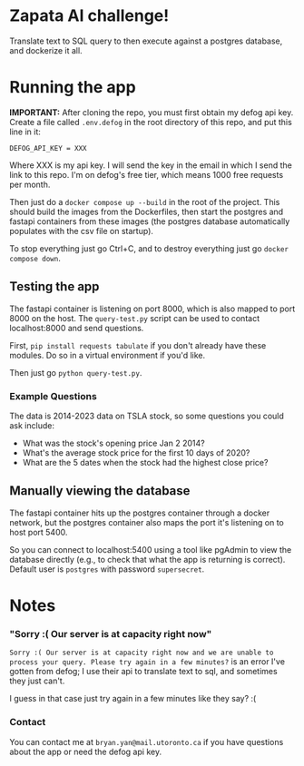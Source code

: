 # Zapata AI challenge! 
Translate text to SQL query to then execute against a postgres database, and dockerize it all.

# Running the app

**IMPORTANT:** After cloning the repo, you must first obtain my defog api key. Create a file called `.env.defog` in the root directory of this repo, and put this line in it:
```
DEFOG_API_KEY = XXX
```
Where XXX is my api key. I will send the key in the email in which I send the link to this repo. I'm on defog's free tier, which means 1000 free requests per month.

Then just do a `docker compose up --build` in the root of the project. This should build the images from the Dockerfiles, then start the postgres and fastapi containers from these images (the postgres database automatically populates with the csv file on startup).

To stop everything just go Ctrl+C, and to destroy everything just go `docker compose down`.

## Testing the app
The fastapi container is listening on port 8000, which is also mapped to port 8000 on the host. The `query-test.py` script can be used to contact localhost:8000 and send questions. 

First, `pip install requests tabulate` if you don't already have these modules. Do so in a virtual environment if you'd like.

Then just go `python query-test.py`.

### Example Questions

The data is 2014-2023 data on TSLA stock, so some questions you could ask include:
 - What was the stock's opening price Jan 2 2014?
 - What's the average stock price for the first 10 days of 2020?
 - What are the 5 dates when the stock had the highest close price?

## Manually viewing the database

The fastapi container hits up the postgres container through a docker network, but the postgres container also maps the port it's listening on to host port 5400. 

So you can connect to localhost:5400 using a tool like pgAdmin to view the database directly (e.g., to check that what the app is returning is correct). Default user is `postgres` with password `supersecret`.

# Notes

### "Sorry :( Our server is at capacity right now"

`Sorry :( Our server is at capacity right now and we are unable to process your query. Please try again in a few minutes?` is an error I've gotten from defog; I use their api to translate text to sql, and sometimes they just can't. 

I guess in that case just try again in a few minutes like they say? :(

### Contact
You can contact me at `bryan.yan@mail.utoronto.ca` if you have questions about the app or need the defog api key.
